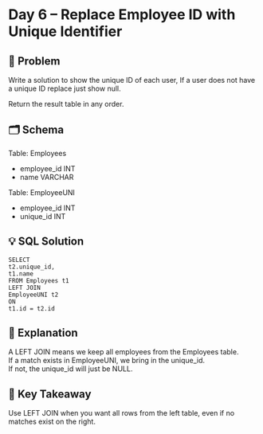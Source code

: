# Day 6 – Replace Employee ID with Unique Identifier

## 📖 Problem
Write a solution to show the unique ID of each user, If a user does not have a unique ID replace just show null.

Return the result table in any order.

## 🗂️ Schema
Table: Employees  
- employee_id INT  
- name VARCHAR  

Table: EmployeeUNI  
- employee_id INT  
- unique_id INT  

## 💡 SQL Solution
```
SELECT
t2.unique_id,
t1.name
FROM Employees t1
LEFT JOIN
EmployeeUNI t2
ON
t1.id = t2.id

```
## 🧠 Explanation
A LEFT JOIN means we keep all employees from the Employees table.  
If a match exists in EmployeeUNI, we bring in the unique_id.  
If not, the unique_id will just be NULL.  

## 🔑 Key Takeaway
Use LEFT JOIN when you want all rows from the left table, even if no matches exist on the right.
